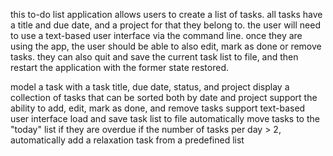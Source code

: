 this to-do list application allows users to create a list of tasks. all tasks have a title and due date, and a project for that they belong to. the user will need to use a text-based user interface via the command line. once they are using the app, the user should be able to also edit, mark as done or remove tasks. they can also quit and save the current task list to file, and then restart the application with the former state restored.

model a task with a task title, due date, status, and project
display a collection of tasks that can be sorted both by date and project
support the ability to add, edit, mark as done, and remove tasks
support text-based user interface
load and save task list to file
automatically move tasks to the "today" list if they are overdue
if the number of tasks per day > 2, automatically add a relaxation task from a predefined list
